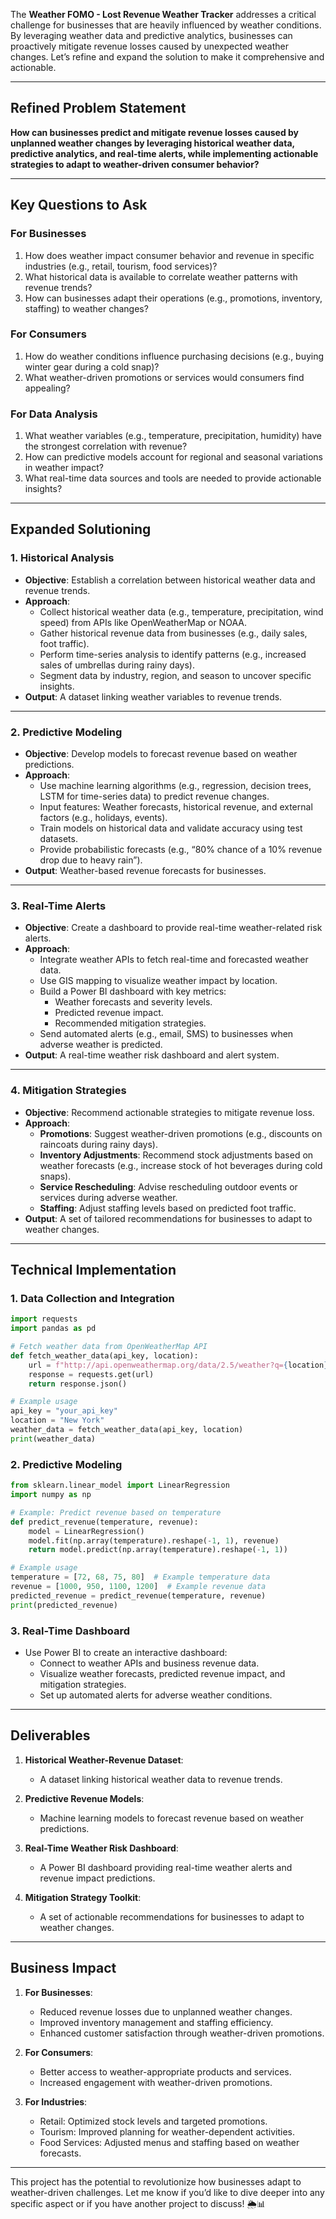 The **Weather FOMO - Lost Revenue Weather Tracker** addresses a critical challenge for businesses that are heavily influenced by weather conditions. By leveraging weather data and predictive analytics, businesses can proactively mitigate revenue losses caused by unexpected weather changes. Let’s refine and expand the solution to make it comprehensive and actionable.

---

## **Refined Problem Statement**

**How can businesses predict and mitigate revenue losses caused by unplanned weather changes by leveraging historical weather data, predictive analytics, and real-time alerts, while implementing actionable strategies to adapt to weather-driven consumer behavior?**

---

## **Key Questions to Ask**

### **For Businesses**
1. How does weather impact consumer behavior and revenue in specific industries (e.g., retail, tourism, food services)?
2. What historical data is available to correlate weather patterns with revenue trends?
3. How can businesses adapt their operations (e.g., promotions, inventory, staffing) to weather changes?

### **For Consumers**
1. How do weather conditions influence purchasing decisions (e.g., buying winter gear during a cold snap)?
2. What weather-driven promotions or services would consumers find appealing?

### **For Data Analysis**
1. What weather variables (e.g., temperature, precipitation, humidity) have the strongest correlation with revenue?
2. How can predictive models account for regional and seasonal variations in weather impact?
3. What real-time data sources and tools are needed to provide actionable insights?

---

## **Expanded Solutioning**

### **1. Historical Analysis**
   - **Objective**: Establish a correlation between historical weather data and revenue trends.
   - **Approach**:
     - Collect historical weather data (e.g., temperature, precipitation, wind speed) from APIs like OpenWeatherMap or NOAA.
     - Gather historical revenue data from businesses (e.g., daily sales, foot traffic).
     - Perform time-series analysis to identify patterns (e.g., increased sales of umbrellas during rainy days).
     - Segment data by industry, region, and season to uncover specific insights.
   - **Output**: A dataset linking weather variables to revenue trends.

---

### **2. Predictive Modeling**
   - **Objective**: Develop models to forecast revenue based on weather predictions.
   - **Approach**:
     - Use machine learning algorithms (e.g., regression, decision trees, LSTM for time-series data) to predict revenue changes.
     - Input features: Weather forecasts, historical revenue, and external factors (e.g., holidays, events).
     - Train models on historical data and validate accuracy using test datasets.
     - Provide probabilistic forecasts (e.g., “80% chance of a 10% revenue drop due to heavy rain”).
   - **Output**: Weather-based revenue forecasts for businesses.

---

### **3. Real-Time Alerts**
   - **Objective**: Create a dashboard to provide real-time weather-related risk alerts.
   - **Approach**:
     - Integrate weather APIs to fetch real-time and forecasted weather data.
     - Use GIS mapping to visualize weather impact by location.
     - Build a Power BI dashboard with key metrics:
       - Weather forecasts and severity levels.
       - Predicted revenue impact.
       - Recommended mitigation strategies.
     - Send automated alerts (e.g., email, SMS) to businesses when adverse weather is predicted.
   - **Output**: A real-time weather risk dashboard and alert system.

---

### **4. Mitigation Strategies**
   - **Objective**: Recommend actionable strategies to mitigate revenue loss.
   - **Approach**:
     - **Promotions**: Suggest weather-driven promotions (e.g., discounts on raincoats during rainy days).
     - **Inventory Adjustments**: Recommend stock adjustments based on weather forecasts (e.g., increase stock of hot beverages during cold snaps).
     - **Service Rescheduling**: Advise rescheduling outdoor events or services during adverse weather.
     - **Staffing**: Adjust staffing levels based on predicted foot traffic.
   - **Output**: A set of tailored recommendations for businesses to adapt to weather changes.

---

## **Technical Implementation**

### **1. Data Collection and Integration**
```python
import requests
import pandas as pd

# Fetch weather data from OpenWeatherMap API
def fetch_weather_data(api_key, location):
    url = f"http://api.openweathermap.org/data/2.5/weather?q={location}&appid={api_key}"
    response = requests.get(url)
    return response.json()

# Example usage
api_key = "your_api_key"
location = "New York"
weather_data = fetch_weather_data(api_key, location)
print(weather_data)
```

### **2. Predictive Modeling**
```python
from sklearn.linear_model import LinearRegression
import numpy as np

# Example: Predict revenue based on temperature
def predict_revenue(temperature, revenue):
    model = LinearRegression()
    model.fit(np.array(temperature).reshape(-1, 1), revenue)
    return model.predict(np.array(temperature).reshape(-1, 1))

# Example usage
temperature = [72, 68, 75, 80]  # Example temperature data
revenue = [1000, 950, 1100, 1200]  # Example revenue data
predicted_revenue = predict_revenue(temperature, revenue)
print(predicted_revenue)
```

### **3. Real-Time Dashboard**
   - Use Power BI to create an interactive dashboard:
     - Connect to weather APIs and business revenue data.
     - Visualize weather forecasts, predicted revenue impact, and mitigation strategies.
     - Set up automated alerts for adverse weather conditions.

---

## **Deliverables**

1. **Historical Weather-Revenue Dataset**:
   - A dataset linking historical weather data to revenue trends.

2. **Predictive Revenue Models**:
   - Machine learning models to forecast revenue based on weather predictions.

3. **Real-Time Weather Risk Dashboard**:
   - A Power BI dashboard providing real-time weather alerts and revenue impact predictions.

4. **Mitigation Strategy Toolkit**:
   - A set of actionable recommendations for businesses to adapt to weather changes.

---

## **Business Impact**

1. **For Businesses**:
   - Reduced revenue losses due to unplanned weather changes.
   - Improved inventory management and staffing efficiency.
   - Enhanced customer satisfaction through weather-driven promotions.

2. **For Consumers**:
   - Better access to weather-appropriate products and services.
   - Increased engagement with weather-driven promotions.

3. **For Industries**:
   - Retail: Optimized stock levels and targeted promotions.
   - Tourism: Improved planning for weather-dependent activities.
   - Food Services: Adjusted menus and staffing based on weather forecasts.

---

This project has the potential to revolutionize how businesses adapt to weather-driven challenges. Let me know if you’d like to dive deeper into any specific aspect or if you have another project to discuss! 🌦️📊
